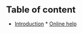 <style> 
h1 { font-size:24px; } 
h2 { font-size:22px; } 
h3 { font-size:20px; } 
h4 { font-size:18px; } 
h5 { font-size:16px; }  
table th { font-size:14px !important; text-align:left !important; }
table td { font-size:14px !important; text-align:left !important; }
</style>


# Table of content

* [Introduction](https://github.com/fridasimonsson/fridatest/blob/master/sv-SE/online-help/introduction.md)
      * [Online help](https://github.com/fridasimonsson/fridatest/blob/master/en/sv-SE/introduction.md#onlinehelp)

